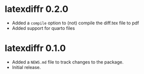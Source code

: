 # latexdiffr 0.2.0

* Added a `compile` option to (not) compile the diff.tex file to pdf
* Added support for quarto files

# latexdiffr 0.1.0

* Added a `NEWS.md` file to track changes to the package.
* Initial release.
